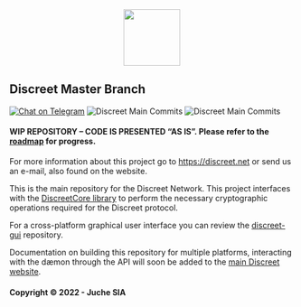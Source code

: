 <div align="center">
  <h1Discreet Network</h1>
  <img src="https://discreet.net/static/media/Discreet_eye.415ae4db.svg" width="100"/>
</div>

## Discreet Master Branch
[![Chat on Telegram][ico-telegram]][link-telegram]
![Discreet Main Commits][ico-activity-commit]
![Discreet Main Commits][ico-dotnet6]
#### WIP REPOSITORY – CODE IS PRESENTED “AS IS”. Please refer to the [roadmap](https://discreet.net/roadmap) for progress.

For more information about this project go to https://discreet.net or send us an e-mail, also found on the website.

This is the main repository for the Discreet Network. This project interfaces with the [DiscreetCore library](https://github.com/DiscreetNetwork/DiscreetCore-Win) to perform the necessary cryptographic operations required for the Discreet protocol.

For a cross-platform graphical user interface you can review the [discreet-gui](https://github.com/DiscreetNetwork/discreet-gui) repository.

Documentation on building this repository for multiple platforms, interacting with the dæmon through the API will soon be added to the [main Discreet website](https://discreet.net/roadmap).

#### Copyright © 2022 - Juche SIA

[ico-activity-commit]: https://img.shields.io/github/commit-activity/m/DiscreetNetwork/Discreet
[ico-telegram]: https://img.shields.io/badge/@DiscreetNetwork-2CA5E0.svg?style=flat-square&logo=telegram&label=Telegram
[ico-dotnet6]: https://img.shields.io/badge/dotnet-6-blue
[link-telegram]: https://t.me/DiscreetNetwork
